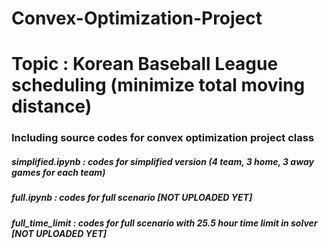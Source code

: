 # Convex-Optimization-Project

# Topic : Korean Baseball League scheduling (minimize total moving distance)

### Including source codes for convex optimization project class

##### simplified.ipynb : codes for simplified version (4 team, 3 home, 3 away games for each team)

##### full.ipynb : codes for full scenario  [NOT UPLOADED YET]

##### full_time_limit : codes for full scenario with 25.5 hour time limit in solver  [NOT UPLOADED YET]
